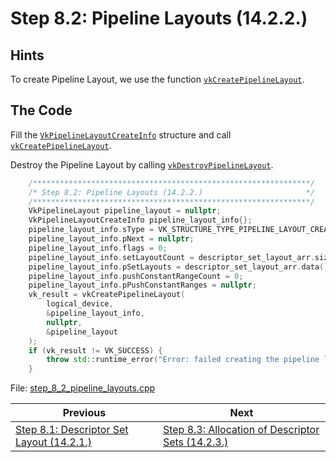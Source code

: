 # **Step 8.2: Pipeline Layouts (14.2.2.)**
## **Hints**
To create Pipeline Layout, we use the function [`vkCreatePipelineLayout`](https://registry.khronos.org/vulkan/specs/1.3-extensions/html/chap14.html#vkCreatePipelineLayout).

## **The Code**
Fill the [`VkPipelineLayoutCreateInfo`](https://registry.khronos.org/vulkan/specs/1.3-extensions/html/chap14.html#VkPipelineLayoutCreateInfo) structure and call [`vkCreatePipelineLayout`](https://registry.khronos.org/vulkan/specs/1.3-extensions/html/chap14.html#vkCreatePipelineLayout).

Destroy the Pipeline Layout by calling [`vkDestroyPipelineLayout`](https://registry.khronos.org/vulkan/specs/1.3-extensions/html/chap14.html#vkDestroyPipelineLayout).

```C++
    /**************************************************************/
	/* Step 8.2: Pipeline Layouts (14.2.2.)                       */
	/**************************************************************/
	VkPipelineLayout pipeline_layout = nullptr;
	VkPipelineLayoutCreateInfo pipeline_layout_info{};
	pipeline_layout_info.sType = VK_STRUCTURE_TYPE_PIPELINE_LAYOUT_CREATE_INFO;
	pipeline_layout_info.pNext = nullptr;
	pipeline_layout_info.flags = 0;
	pipeline_layout_info.setLayoutCount = descriptor_set_layout_arr.size();
	pipeline_layout_info.pSetLayouts = descriptor_set_layout_arr.data();
	pipeline_layout_info.pushConstantRangeCount = 0;
	pipeline_layout_info.pPushConstantRanges = nullptr;
	vk_result = vkCreatePipelineLayout(
		logical_device,
		&pipeline_layout_info,
		nullptr,
		&pipeline_layout
	);
	if (vk_result != VK_SUCCESS) {
		throw std::runtime_error("Error: failed creating the pipeline layout!");
	}
```

File: [step_8_2_pipeline_layouts.cpp](../Code/step_8_2_pipeline_layouts.cpp)

| Previous | Next |
|---|---|
| [Step 8.1: Descriptor Set Layout (14.2.1.)](descriptor_set_layout.md) | [Step 8.3: Allocation of Descriptor Sets (14.2.3.)](allocation_of_descriptor_sets.md) |